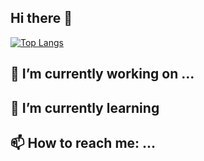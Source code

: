 ## Hi there 👋

[![Top Langs](https://github-readme-stats.vercel.app/api/top-langs/?username=Dado999&layout=pie)](https://github.com/anuraghazra/github-readme-stats)

## 🔭 I’m currently working on ...
## 🌱 I’m currently learning 
## 📫 How to reach me: ...


